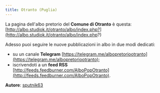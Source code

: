 ```yaml
---
title: Otranto (Puglia)
---
```


La pagina dell'albo pretorio del **Comune di Otranto** è questa: [http://albo.studiok.it/otranto/albo/index.php?](http://albo.studiok.it/otranto/albo/index.php?)

Adesso puoi seguire le nuove pubblicazioni in albo in due modi dedicati:

* su un canale **Telegram** [https://telegram.me/albopretoriootranto](https://telegram.me/albopretoriootranto);
* iscrivendoti a un **feed RSS** [http://feeds.feedburner.com/AlboPopOtranto](http://feeds.feedburner.com/AlboPopOtranto).

**Autore**: [sputnik63](https://github.com/sputnik63)
 
